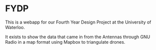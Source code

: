 # FYDP

This is a webapp for our Fourth Year Design Project at the University of Waterloo.

It exists to show the data that came in from the Antennas through GNU Radio in a map format using Mapbox to triangulate drones.
